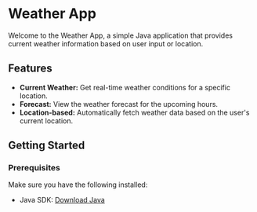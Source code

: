 # Weather App

Welcome to the Weather App, a simple Java application that provides current weather information based on user input or location.

## Features

- **Current Weather:** Get real-time weather conditions for a specific location.
- **Forecast:** View the weather forecast for the upcoming hours.
- **Location-based:** Automatically fetch weather data based on the user's current location.

## Getting Started

### Prerequisites

Make sure you have the following installed:

- Java SDK: [Download Java](https://www.oracle.com/java/technologies/javase-downloads.html)



